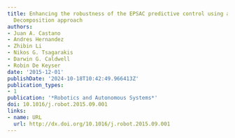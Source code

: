 ```yaml
---
title: Enhancing the robustness of the EPSAC predictive control using a Singular Value
  Decomposition approach
authors:
- Juan A. Castano
- Andres Hernandez
- Zhibin Li
- Nikos G. Tsagarakis
- Darwin G. Caldwell
- Robin De Keyser
date: '2015-12-01'
publishDate: '2024-10-18T10:42:49.966413Z'
publication_types:
- 1
publication: '*Robotics and Autonomous Systems*'
doi: 10.1016/j.robot.2015.09.001
links:
- name: URL
  url: http://dx.doi.org/10.1016/j.robot.2015.09.001
---
```

